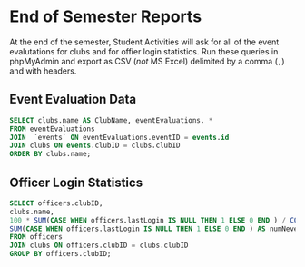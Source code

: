 # End of Semester Reports

At the end of the semester, Student Activities will ask for all of the event evalutations for clubs and for offier login statistics. Run these queries in phpMyAdmin and export as CSV (_not_ MS Excel) delimited by a comma (`,`) and with headers.


## Event Evaluation Data

```sql
SELECT clubs.name AS ClubName, eventEvaluations. *
FROM eventEvaluations
JOIN  `events` ON eventEvaluations.eventID = events.id
JOIN clubs ON events.clubID = clubs.clubID
ORDER BY clubs.name;
```

## Officer Login Statistics

```sql
SELECT officers.clubID,
clubs.name,
100 * SUM(CASE WHEN officers.lastLogin IS NULL THEN 1 ELSE 0 END ) / COUNT( officers.cwid ) AS pctOfficersNeverLoggedIn,
SUM(CASE WHEN officers.lastLogin IS NULL THEN 1 ELSE 0 END ) AS numNeverLoggedIn, COUNT( officers.cwid ) AS countOfficers
FROM officers
JOIN clubs ON officers.clubID = clubs.clubID
GROUP BY officers.clubID;
```
